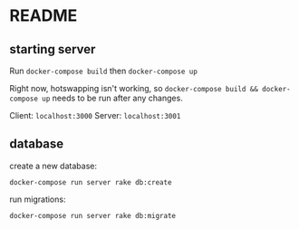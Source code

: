 # README

## starting server
Run `docker-compose build` then `docker-compose up`

Right now, hotswapping isn't working, so `docker-compose build && docker-compose up` needs to be run after any changes.

Client: `localhost:3000`
Server: `localhost:3001`

## database
create a new database:
```
docker-compose run server rake db:create
```

run migrations:
```
docker-compose run server rake db:migrate
```

